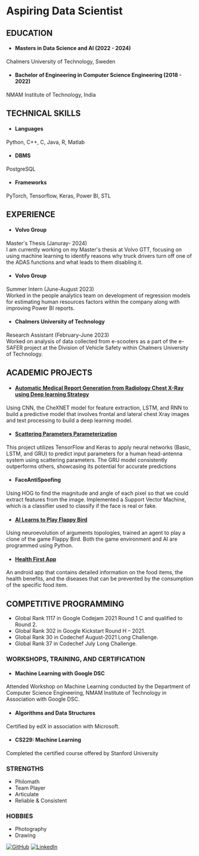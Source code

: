 <!--
<p align="center">
  <h1 align="center">Aspiring Data Scientist <img width="69" src="https://em-content.zobj.net/source/microsoft-teams/363/man-technologist_1f468-200d-1f4bb.png" alt="1"></h1>
</p>
-->

# Aspiring Data Scientist 

## EDUCATION

- #### Masters in Data Science and AI (2022 - 2024)
Chalmers University of Technology, Sweden

- #### Bachelor of Engineering in Computer Science Engineering (2018 - 2022)
NMAM Institute of Technology, India

## TECHNICAL SKILLS 
- #### Languages
Python, C++, C, Java, R, Matlab

- #### DBMS
PostgreSQL

- #### Frameworks
PyTorch, Tensorflow, Keras, Power BI, STL


## EXPERIENCE

- #### Volvo Group
Master's Thesis (Januray-  2024)                                                                                           
I am currently working on my Master's thesis at Volvo GTT, focusing on using machine learning to identify reasons why truck drivers turn off one of the ADAS functions and what leads to them disabling it.

- #### Volvo Group
Summer Intern (June-August 2023)                                                                                           
Worked in the people analytics team on development of regression models for estimating human resources factors within the company along with improving Power BI reports.

- #### Chalmers University of Technology
Research Assistant (February-June 2023)                                                                                            
Worked on analysis of data collected from e-scooters as a part of the e-SAFER project at the Division of Vehicle Safety within Chalmers University of Technology.

## ACADEMIC PROJECTS

- #### [Automatic Medical Report Generation from Radiology Chest X-Ray using Deep learning Strategy](https://github.com/rajathpi/automatic-report-generator)
Using CNN, the CheXNET model for feature extraction, LSTM, and RNN to build a predictive model that involves frontal and lateral chest Xray images and text processing to build a deep learning model.

- #### [Scattering Parameters Parameterization](https://github.com/rajathpi/Scattering-parameter-parameterization)
This project utilizes TensorFlow and Keras to apply neural networks (Basic, LSTM, and GRU) to predict input parameters for a human head-antenna system using scattering parameters. The GRU model consistently outperforms others, showcasing its potential for accurate predictions

- #### FaceAntiSpoofing 
Using HOG to find the magnitude and angle of each pixel so that we could extract features from the image. Implemented a Support Vector Machine, which is a classifier used to classify if the face is real or fake.

- #### [AI Learns to Play Flappy Bird](https://github.com/rajathpi/flappy-bird) 
Using neuroevolution of arguments topologies, trained an agent to play a clone of the game Flappy Bird. Both the game environment and AI are programmed using Python.

- #### [Health First App](https://github.com/rajathpi/health-first)
An android app that contains detailed information on the food items, the health benefits, and the diseases that can be prevented by the consumption of the specific food item.

## COMPETITIVE PROGRAMMING 

- Global Rank 1117 in Google Codejam 2021 Round 1 C and qualified to Round 2.
- Global Rank 302 in Google Kickstart Round H – 2021.
- Global Rank 30 in Codechef August-2021 Long Challenge.
- Global Rank 37 in Codechef July Long Challenge.

### WORKSHOPS, TRAINING, AND CERTIFICATION

- #### Machine Learning with Google DSC
Attended Workshop on Machine Learning conducted by the Department of Computer Science Engineering, NMAM Institute of Technology in Association with Google DSC.

- #### Algorithms and Data Structures 
Certified by edX in association with Microsoft.

- #### CS229: Machine Learning 
Completed the certified course offered by Stanford University


### STRENGTHS
- Philomath
- Team Player
- Articulate
- Reliable & Consistent

### HOBBIES
- Photography
- Drawing



[![GitHub](https://img.shields.io/badge/GitHub-rajathpi-181717?style=flat-square&logo=github)](https://github.com/rajathpi) [![LinkedIn](https://img.shields.io/badge/LinkedIn-rajath--pai-0077B5?style=flat-square&logo=linkedin)](https://www.linkedin.com/in/rajath-pai/)
